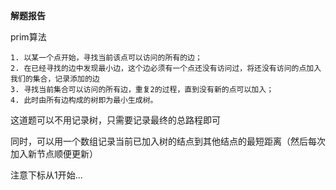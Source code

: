 **解题报告**

prim算法

```
1. 以某一个点开始，寻找当前该点可以访问的所有的边；
2. 在已经寻找的边中发现最小边，这个边必须有一个点还没有访问过，将还没有访问的点加入我们的集合，记录添加的边
3. 寻找当前集合可以访问的所有边，重复2的过程，直到没有新的点可以加入；
4. 此时由所有边构成的树即为最小生成树。
```

这道题可以不用记录树，只需要记录最终的总路程即可

同时，可以用一个数组记录当前已加入树的结点到其他结点的最短距离（然后每次加入新节点顺便更新）

注意下标从1开始...
